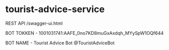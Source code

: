 ﻿# tourist-advice-service

REST API /swagger-ui.html

BOT TOKKEN - 1001031741:AAFE_0no7KD8muGxAxdqh_MYySpW1OQf644

BOT NAME - Tourist Advice Bot @TouristAdviceBot
